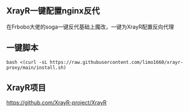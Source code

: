 ## XrayR一键配置nginx反代
在Frbobo大佬的soga一键反代基础上魔改，一键为XrayR配置反向代理
## 一键脚本
```shell
bash <(curl -sL https://raw.githubusercontent.com/limo1660/xrayr-proxy/main/install.sh)
```
## XrayR项目
https://github.com/XrayR-project/XrayR
	
	
